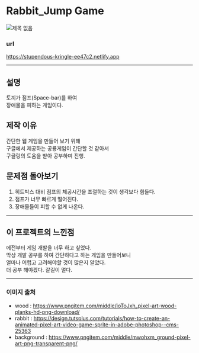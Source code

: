 # Rabbit_Jump Game
![제목 없음](https://user-images.githubusercontent.com/105787985/174131433-0c1e850d-5dc2-45e8-9951-dd077ac0c49e.jpg)

### url
https://stupendous-kringle-ee47c2.netlify.app

--------

## 설명
토끼가 점프(Space-bar)를 하여</br>
장애물을 피하는 게임이다.

## 제작 이유
간단한 웹 게임을 만들어 보기 위해 </br>
구글에서 제공하는 공룡게임이 간단할 것 같아서 </br>
구글링의 도움을 받아 공부하며 진행.

## 문제점 돌아보기

1. 히트박스 대비 점프의 체공시간을 조절하는 것이 생각보다 힘들다.
2. 점프가 너무 빠르게 떨어진다.
3. 장애물들이 피할 수 없게 나온다.

--------

## 이 프로젝트의 느낀점
에전부터 게임 개발을 너무 하고 싶었다.</br>
막상 개발 공부를 하여 간단하다고 하는 게임을 만들어보니 </br>
얼마나 어렵고 고려해야할 것이 많은지 알았다.</br>
더 공부 해야겠다. 갈길이 멀다.


--------

### 이미지 출처
- wood : https://www.pngitem.com/middle/ioToJxh_pixel-art-wood-planks-hd-png-download/
- rabbit : https://design.tutsplus.com/tutorials/how-to-create-an-animated-pixel-art-video-game-sprite-in-adobe-photoshop--cms-25363
- background : https://www.pngitem.com/middle/mwohxm_ground-pixel-art-png-transparent-png/
